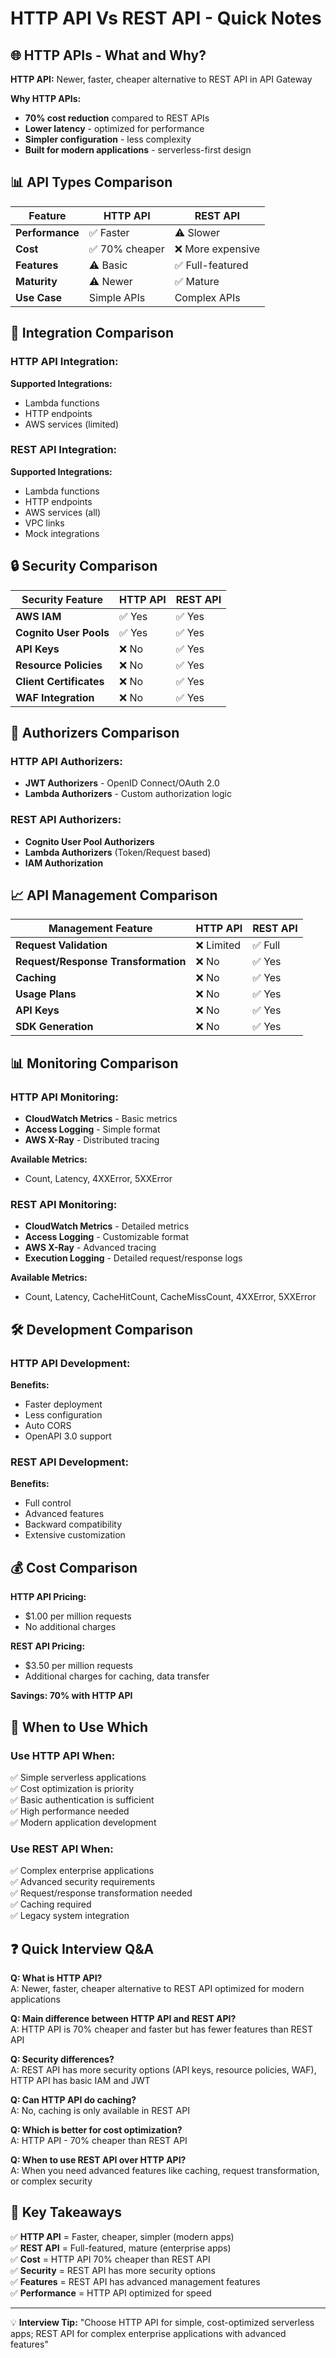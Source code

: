 # HTTP API Vs REST API - Quick Notes

## 🌐 HTTP APIs - What and Why?

**HTTP API:** Newer, faster, cheaper alternative to REST API in API Gateway

**Why HTTP APIs:**
- **70% cost reduction** compared to REST APIs
- **Lower latency** - optimized for performance
- **Simpler configuration** - less complexity
- **Built for modern applications** - serverless-first design

## 📊 API Types Comparison

| Feature | HTTP API | REST API |
|---------|----------|----------|
| **Performance** | ✅ Faster | ⚠️ Slower |
| **Cost** | ✅ 70% cheaper | ❌ More expensive |
| **Features** | ⚠️ Basic | ✅ Full-featured |
| **Maturity** | ⚠️ Newer | ✅ Mature |
| **Use Case** | Simple APIs | Complex APIs |

## 🔌 Integration Comparison

### **HTTP API Integration:**
**Supported Integrations:**
- Lambda functions
- HTTP endpoints
- AWS services (limited)

### **REST API Integration:**
**Supported Integrations:**
- Lambda functions
- HTTP endpoints
- AWS services (all)
- VPC links
- Mock integrations

## 🔒 Security Comparison

| Security Feature | HTTP API | REST API |
|------------------|----------|----------|
| **AWS IAM** | ✅ Yes | ✅ Yes |
| **Cognito User Pools** | ✅ Yes | ✅ Yes |
| **API Keys** | ❌ No | ✅ Yes |
| **Resource Policies** | ❌ No | ✅ Yes |
| **Client Certificates** | ❌ No | ✅ Yes |
| **WAF Integration** | ❌ No | ✅ Yes |

## 👮 Authorizers Comparison

### **HTTP API Authorizers:**
- **JWT Authorizers** - OpenID Connect/OAuth 2.0
- **Lambda Authorizers** - Custom authorization logic

### **REST API Authorizers:**
- **Cognito User Pool Authorizers**
- **Lambda Authorizers** (Token/Request based)
- **IAM Authorization**

## 📈 API Management Comparison

| Management Feature | HTTP API | REST API |
|--------------------|----------|----------|
| **Request Validation** | ❌ Limited | ✅ Full |
| **Request/Response Transformation** | ❌ No | ✅ Yes |
| **Caching** | ❌ No | ✅ Yes |
| **Usage Plans** | ❌ No | ✅ Yes |
| **API Keys** | ❌ No | ✅ Yes |
| **SDK Generation** | ❌ No | ✅ Yes |

## 📊 Monitoring Comparison

### **HTTP API Monitoring:**
- **CloudWatch Metrics** - Basic metrics
- **Access Logging** - Simple format
- **AWS X-Ray** - Distributed tracing

**Available Metrics:**
- Count, Latency, 4XXError, 5XXError

### **REST API Monitoring:**
- **CloudWatch Metrics** - Detailed metrics
- **Access Logging** - Customizable format
- **AWS X-Ray** - Advanced tracing
- **Execution Logging** - Detailed request/response logs

**Available Metrics:**
- Count, Latency, CacheHitCount, CacheMissCount, 4XXError, 5XXError

## 🛠️ Development Comparison

### **HTTP API Development:**
**Benefits:**
- Faster deployment
- Less configuration
- Auto CORS
- OpenAPI 3.0 support

### **REST API Development:**
**Benefits:**
- Full control
- Advanced features
- Backward compatibility
- Extensive customization

## 💰 Cost Comparison

**HTTP API Pricing:**
- $1.00 per million requests
- No additional charges

**REST API Pricing:**
- $3.50 per million requests
- Additional charges for caching, data transfer

**Savings: 70% with HTTP API**

## 🎯 When to Use Which

### **Use HTTP API When:**
✅ Simple serverless applications  
✅ Cost optimization is priority  
✅ Basic authentication is sufficient  
✅ High performance needed  
✅ Modern application development

### **Use REST API When:**
✅ Complex enterprise applications  
✅ Advanced security requirements  
✅ Request/response transformation needed  
✅ Caching required  
✅ Legacy system integration

## ❓ Quick Interview Q&A

**Q: What is HTTP API?**  
A: Newer, faster, cheaper alternative to REST API optimized for modern applications

**Q: Main difference between HTTP API and REST API?**  
A: HTTP API is 70% cheaper and faster but has fewer features than REST API

**Q: Security differences?**  
A: REST API has more security options (API keys, resource policies, WAF), HTTP API has basic IAM and JWT

**Q: Can HTTP API do caching?**  
A: No, caching is only available in REST API

**Q: Which is better for cost optimization?**  
A: HTTP API - 70% cheaper than REST API

**Q: When to use REST API over HTTP API?**  
A: When you need advanced features like caching, request transformation, or complex security

## 🎯 Key Takeaways

✅ **HTTP API** = Faster, cheaper, simpler (modern apps)  
✅ **REST API** = Full-featured, mature (enterprise apps)  
✅ **Cost** = HTTP API 70% cheaper than REST API  
✅ **Security** = REST API has more security options  
✅ **Features** = REST API has advanced management features  
✅ **Performance** = HTTP API optimized for speed

---
💡 **Interview Tip:** "Choose HTTP API for simple, cost-optimized serverless apps; REST API for complex enterprise applications with advanced features"